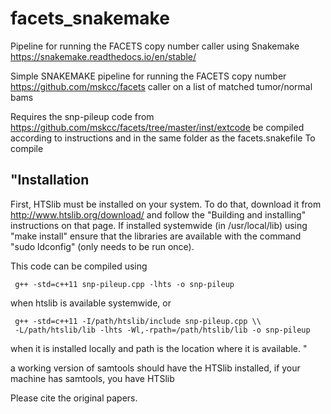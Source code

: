 # facets_snakemake
Pipeline for running the FACETS copy number caller using Snakemake https://snakemake.readthedocs.io/en/stable/

Simple SNAKEMAKE pipeline for running the FACETS copy number https://github.com/mskcc/facets
caller on a list of matched tumor/normal bams


Requires the snp-pileup code from https://github.com/mskcc/facets/tree/master/inst/extcode
be compiled according to instructions and in the same folder as the facets.snakefile
To compile

"Installation
------------
First, HTSlib must be installed on your system. To do that, download it from
http://www.htslib.org/download/ and follow the "Building and installing" 
instructions on that page. If installed systemwide (in /usr/local/lib) using
"make install" ensure that the libraries are available with the command 
"sudo ldconfig" (only needs to be run once).

This code can be compiled using 

     g++ -std=c++11 snp-pileup.cpp -lhts -o snp-pileup

when htslib is available systemwide, or

     g++ -std=c++11 -I/path/htslib/include snp-pileup.cpp \\
     -L/path/htslib/lib -lhts -Wl,-rpath=/path/htslib/lib -o snp-pileup 

when it is installed locally and path is the location where it is available.
"

a working version of samtools should have the HTSlib installed, if your machine has samtools, you have HTSlib

Please cite the original papers.
